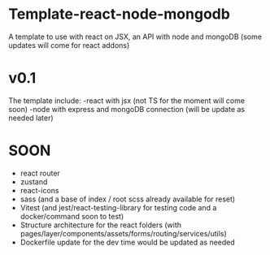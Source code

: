 # Template-react-node-mongodb
A template to use with react on JSX, an API with node and mongoDB (some updates will come for react addons)

# v0.1
The template include:
                    -react with jsx (not TS for the moment will come soon)
                    -node with express and mongoDB connection (will be update as needed later)

# SOON
 - react router
 - zustand
 - react-icons
 - sass (and a base of index / root scss already available for reset)
 - Vitest (and jest/react-testing-library for testing code and a docker/command soon to test)
 - Structure architecture for the react folders (with pages/layer/components/assets/forms/routing/services/utils)
 - Dockerfile update for the dev time would be updated as needed
